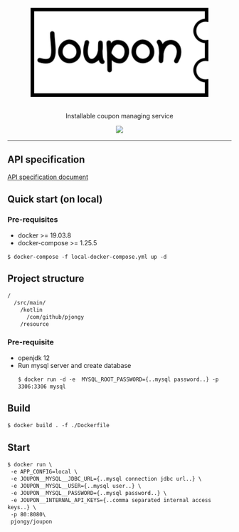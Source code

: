 <div align="center">
  <br/>
  <img src="./docs/images/joupon-logo.png" width="400"/>
  <br/>
  <br/>
  <p>
    Installable coupon managing service
  </p>
  <p>
    <a href="https://github.com/pjongy/joupon/blob/master/LICENSE">
      <img src="https://img.shields.io/badge/license-MIT-blue.svg"/>
    </a>
  </p>
</div>

---

## API specification
[API specification document](./API.README.md)


## Quick start (on local)

### Pre-requisites
- docker >= 19.03.8
- docker-compose >= 1.25.5

```
$ docker-compose -f local-docker-compose.yml up -d
```

## Project structure
```
/
  /src/main/
    /kotlin
      /com/github/pjongy
    /resource
```

### Pre-requisite
- openjdk 12
- Run mysql server and create database
    ```
    $ docker run -d -e  MYSQL_ROOT_PASSWORD={..mysql password..} -p 3306:3306 mysql
    ```

## Build
```
$ docker build . -f ./Dockerfile
```

## Start
```
$ docker run \
 -e APP_CONFIG=local \
 -e JOUPON__MYSQL__JDBC_URL={..mysql connection jdbc url..} \
 -e JOUPON__MYSQL__USER={..mysql user..} \
 -e JOUPON__MYSQL__PASSWORD={..mysql password..} \
 -e JOUPON__INTERNAL_API_KEYS={..comma separated internal access keys..} \
 -p 80:8080\
 pjongy/joupon
```
